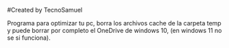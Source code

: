 #Created by TecnoSamuel
      
Programa para optimizar tu pc, borra los archivos cache de la carpeta temp y puede borrar por completo el OneDrive de windows 10, (en windows 11 no se si funciona).
